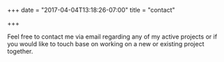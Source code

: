 +++
date = "2017-04-04T13:18:26-07:00"
title = "contact"

+++

Feel free to contact me via email regarding any of my active projects or if you would like to touch base on working on a new or existing project together.
